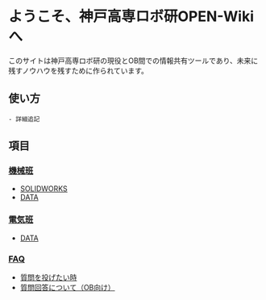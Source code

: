 # ようこそ、神戸高専ロボ研OPEN-Wikiへ
このサイトは神戸高専ロボ研の現役とOB間での情報共有ツールであり、未来に残すノウハウを残すために作られています。

## 使い方
    - 詳細追記

## 項目
### [機械班](https://miyamiyamon.github.io/faq2answer/Mech/)
- [SOLIDWORKS](https://miyamiyamon.github.io/faq2answer/Mech/SOLIDWORKS)
- [DATA](https://miyamiyamon.github.io/faq2answer/Mech/M-Data)

### [電気班](https://miyamiyamon.github.io/faq2answer/Electric/)
- [DATA](https://miyamiyamon.github.io/faq2answer/Electric/E-Data)

### [FAQ](https://miyamiyamon.github.io/faq2answer/FAQ)
- [質問を投げたい時](https://github.com/miyamiyamon/faq2answer/issues/new?assignees=&labels=&projects=KobeKosenRobotics%2F6&template=faq-form.yaml&title=%5BFAQ%5D%EF%BC%9A)
- [質問回答について（OB向け）](https://miyamiyamon.github.io/faq2answer/FAQ/OB/)